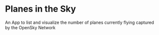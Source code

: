 # Planes in the Sky

An App to list and visualize the number of planes currently flying captured by the OpenSky Network 